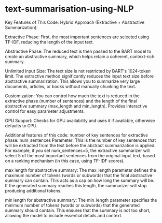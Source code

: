 # text-summarisation-using-NLP
Key Features of This Code:
Hybrid Approach (Extractive + Abstractive Summarization):

Extractive Phase: First, the most important sentences are selected using TF-IDF, reducing the length of the input text.

Abstractive Phase: The reduced text is then passed to the BART model to create an abstractive summary, which helps retain a coherent, context-rich summary.

Unlimited Input Size:
The text size is not restricted by BART's 1024-token limit. The extractive method significantly reduces the input text size before abstractive summarization.
This allows you to summarize very large documents, articles, or books without manually chunking the text.

Customization:
You can control how much the text is reduced in the extractive phase (number of sentences) and the length of the final abstractive summary (max_length and min_length).
Provides interactive control for easy parameter adjustments.

GPU Support:
Checks for GPU availability and uses it if available, otherwise defaults to CPU.

Additional features of this code:
number of key sentences for extractive phase:
num_sentences Parameter: This is the number of key sentences that will be extracted from the text before the abstract summarization is applied.
For example, if you set num_sentences=5, the extractive summarizer will select 5 of the most important sentences from the original input text, based on a ranking mechanism (in this case, using TF-IDF scores).

max length for abstractive summary:
The max_length parameter defines the maximum number of tokens (words or subwords) that the final abstractive summary can contain.
This acts as a cap on how long the summary will be. If the generated summary reaches this length, the summarizer will stop producing additional tokens.

min length for abstractive summary:
The min_length parameter specifies the minimum number of tokens (words or subwords) that the generated summary should contain.
This ensures that the summary is not too short, allowing the model to include essential details and context.
